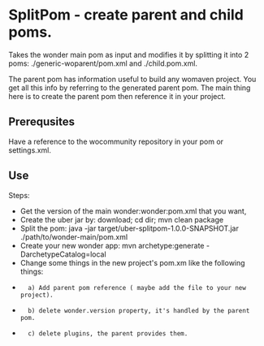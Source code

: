 SplitPom - create parent and child poms.
========================================

Takes the wonder main pom as input and modifies it by splitting it into 2 poms: 
./generic-woparent/pom.xml and ./child.pom.xml. 

The parent pom has information useful to build any womaven project. You get all this info by referring
to the generated parent pom. The main thing here is to create the parent pom then reference it in your project.

Prerequsites
------------

Have a reference to the wocommunity repository in your pom or settings.xml.

Use
----
Steps:
* 	Get the version of the main wonder:wonder:pom.xml that you want, 
*	Create the uber jar by: download; cd dir; mvn clean package
*	Split the pom: java -jar target/uber-splitpom-1.0.0-SNAPSHOT.jar ./path/to/wonder-main/pom.xml
*	Create your new wonder app: mvn archetype:generate -DarchetypeCatalog=local
* 	Change some things in the new project's pom.xm like the following things: 
*		a) Add parent pom reference ( maybe add the file to your new  project).
*		b) delete wonder.version property, it's handled by the parent pom.
*		c) delete plugins, the parent provides them.
	




 
